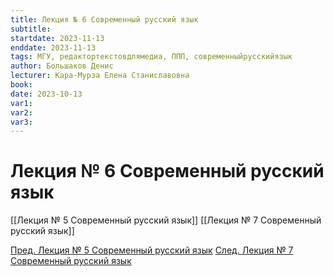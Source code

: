 ```yaml
---
title: Лекция № 6 Современный русский язык
subtitle:
startdate: 2023-11-13
enddate: 2023-11-13
tags: МГУ, редактортекстовдлямедиа, ППП, современныйрусскийязык
author: Большаков Денис
lecturer: Кара-Мурза Елена Станиславовна
book:
date: 2023-10-13
var1:
var2:
var3:
---
```

# Лекция № 6 Современный русский язык


[[Лекция № 5 Современный русский язык]]     [[Лекция № 7 Современный русский язык]]

[Пред. Лекция № 5 Современный русский язык](https://github.com/denisbolshakoff/MSU/blob/main/Современный%20русский%20язык/Лекция%20№%205%20Современный%20русский%20язык.md)  [След. Лекция № 7 Современный русский язык](https://github.com/denisbolshakoff/MSU/blob/main/Современный%20русский%20язык/Лекция%20№%205%20Современный%20русский%20язык.md)
